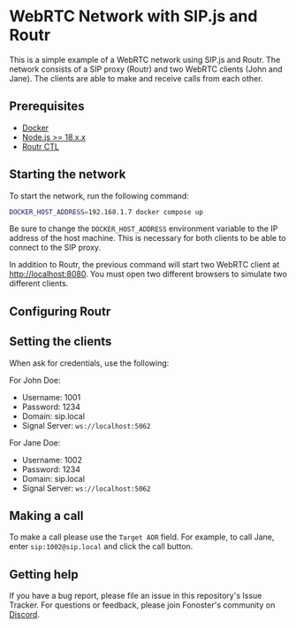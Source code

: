 # WebRTC Network with SIP.js and Routr

This is a simple example of a WebRTC network using SIP.js and Routr. The network consists of a SIP proxy (Routr) and two WebRTC clients (John and Jane). The clients are able to make and receive calls from each other.

## Prerequisites

- [Docker](https://www.docker.com/)
- [Node.js >= 18.x.x](https://nodejs.org/en/)
- [Routr CTL](https://npmjs.com/@routr/ctl)

## Starting the network

To start the network, run the following command:

```bash
DOCKER_HOST_ADDRESS=192.168.1.7 docker compose up
```

Be sure to change the `DOCKER_HOST_ADDRESS` environment variable to the IP address of the host machine. This is necessary for both clients to be able to connect to the SIP proxy.

In addition to Routr, the previous command will start two WebRTC client at [http://localhost:8080](http://localhost:8080). You must open two different browsers to simulate two different clients.

## Configuring Routr

## Setting the clients

When ask for credentials, use the following:

For John Doe:

- Username: 1001
- Password: 1234
- Domain: sip.local
- Signal Server: `ws://localhost:5062`

For Jane Doe:

- Username: 1002
- Password: 1234
- Domain: sip.local
- Signal Server: `ws://localhost:5062`

## Making a call

To make a call please use the `Target AOR` field. For example, to call Jane, enter `sip:1002@sip.local` and click the call button.

## Getting help

If you have a bug report, please file an issue in this repository's Issue Tracker. For questions or feedback, please join Fonoster's community on [Discord](https://discord.gg/7U9d3w9).

